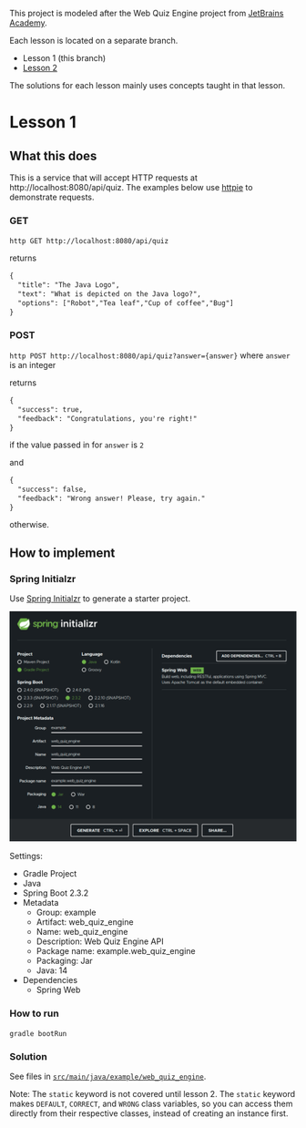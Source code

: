 This project is modeled after the Web Quiz Engine project from [JetBrains Academy](https://hyperskill.org/).

Each lesson is located on a separate branch.

- Lesson 1 (this branch)
- [Lesson 2](https://github.com/nantrinh/web_quiz_engine/tree/lesson_2)

The solutions for each lesson mainly uses concepts taught in that lesson.

# Lesson 1

## What this does

This is a service that will accept HTTP requests at http://localhost:8080/api/quiz.
The examples below use [httpie](https://httpie.org/) to demonstrate requests.

### GET

`http GET http://localhost:8080/api/quiz`

returns

```
{
  "title": "The Java Logo",
  "text": "What is depicted on the Java logo?",
  "options": ["Robot","Tea leaf","Cup of coffee","Bug"]
}
```

### POST

`http POST http://localhost:8080/api/quiz?answer={answer}` where `answer` is an integer

returns

```
{
  "success": true,
  "feedback": "Congratulations, you're right!"
}
```

if the value passed in for `answer` is `2`

and

```
{
  "success": false,
  "feedback": "Wrong answer! Please, try again."
}
```

otherwise.

## How to implement

### Spring Initialzr

Use [Spring Initialzr](https://start.spring.io/) to generate a starter project.

![spring_initialzr_settings](README_assets/images/spring_initialzr.png)

Settings:

- Gradle Project
- Java
- Spring Boot 2.3.2
- Metadata
  - Group: example
  - Artifact: web_quiz_engine
  - Name: web_quiz_engine
  - Description: Web Quiz Engine API
  - Package name: example.web_quiz_engine
  - Packaging: Jar
  - Java: 14
- Dependencies
  - Spring Web

### How to run

`gradle bootRun`

### Solution

See files in [`src/main/java/example/web_quiz_engine`](https://github.com/nantrinh/web_quiz_engine/tree/lesson_1/src/main/java/example/web_quiz_engine).

Note: The `static` keyword is not covered until lesson 2. The `static` keyword makes `DEFAULT`, `CORRECT`, and `WRONG` class variables, so you can access them directly from their respective classes, instead of creating an instance first.
